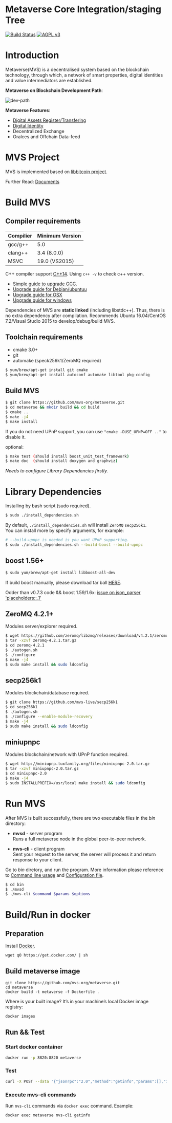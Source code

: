 <p align="center">
  <a href="https://www.myetpwallet.com/">
    <img src="https://mvs.org/images/metaverselogo.png" alt="">
  </a>
</p>

Metaverse Core Integration/staging Tree
=========================
[![Build Status](https://travis-ci.org/mvs-org/metaverse.svg?branch=develop)](https://travis-ci.org/mvs-org/metaverse)
[![AGPL v3](https://img.shields.io/badge/license-AGPL%20v3-brightgreen.svg)](./LICENSE)

# Introduction
Metaverse(MVS) is a decentralised system based on the blockchain technology, through which, a network of smart properties, digital identities and value intermediators are established.

**Metaverse on Blockchain Development Path**:

![dev-path](https://github.com/mvs-org/metaverse/raw/master/doc/image/dev-path.jpg)

**Metaverse Features**:
- [Digital Assets Register/Transfering](http://docs.mvs.org/whitepaper/index.html)
- [Digital Identity](http://docs.mvs.org/whitepaper/digital-identity.html)
- Decentralized Exchange
- Oralces and Offchain Data-feed

# MVS Project
MVS is implemented based on [libbitcoin project](https://github.com/libbitcoin).

Further Read: [Documents](http://docs.mvs.org)

# Build MVS

## Compiler requirements
| Compilier | Minimum Version |  
| ---------| ---------------- | 
| gcc/g++ |   5.0             |  
| clang++ |   3.4 (8.0.0)     |  
| MSVC    |   19.0 (VS2015)   |  

C++ compiler support [C++14](http://en.cppreference.com/w/cpp/compiler_support). 
Using `c++ -v` to check c++ version.
- [Simple guide to upgrade GCC](http://docs.mvs.org/helpdoc/upgrade-gcc.html).
- [Upgrade guide for Debian/ubuntuu](https://github.com/libbitcoin/libbitcoin#debianubuntu)
- [Upgrade guide for OSX](https://github.com/libbitcoin/libbitcoin#macintosh)
- [Upgrade guide for windows](https://github.com/libbitcoin/libbitcoin#windows)

Dependencies of MVS are **static linked** (including libstdc++). 
Thus, there is no extra dependency after compilation.
Recommends Ubuntu 16.04/CentOS 7.2/Visual Studio 2015 to develop/debug/build MVS.

## Toolchain requirements
- cmake 3.0+
- git
- automake (speck256k1/ZeroMQ required)

```bash
$ yum/brew/apt-get install git cmake
$ yum/brew/apt-get install autoconf automake libtool pkg-config
```

## Build MVS
```bash
$ git clone https://github.com/mvs-org/metaverse.git
$ cd metaverse && mkdir build && cd build
$ cmake ..
$ make -j4
$ make install
```
If you do not need UPnP support, you can use `"cmake -DUSE_UPNP=OFF .."` to disable it.

optional:
```bash
$ make test (should install boost_unit_test_framework)
$ make doc  (should install doxygen and graphviz)
```
*Needs to configure Library Dependencies firstly.*

# Library Dependencies

Installing by bash script (sudo required).
```bash
$ sudo ./install_dependencies.sh
```
By default, `./install_dependencies.sh` will install `ZeroMQ` `secp256k1`.  
You can install more by specify arguments, for example:
```bash
# --build-upnpc is needed is you want UPnP supporting.
$ sudo ./install_dependencies.sh --build-boost --build-upnpc
```

## boost 1.56+
```bash
$ sudo yum/brew/apt-get install libboost-all-dev
```
If build boost manually, please download tar ball [HERE](http://downloads.sourceforge.net/project/boost/boost/1.58.0/boost_1_58_0.tar.bz2).

Odder than v0.7.3 code && boost 1.59/1.6x: [issue on json_parser 'placeholders::_1'](https://github.com/mvs-org/metaverse/issues/216)

## ZeroMQ 4.2.1+
Modules server/explorer required.

```bash
$ wget https://github.com/zeromq/libzmq/releases/download/v4.2.1/zeromq-4.2.1.tar.gz
$ tar -xzvf zeromq-4.2.1.tar.gz
$ cd zeromq-4.2.1
$ ./autogen.sh
$ ./configure
$ make -j4
$ sudo make install && sudo ldconfig
```

## secp256k1 
Modules blockchain/database required.

```bash
$ git clone https://github.com/mvs-live/secp256k1
$ cd secp256k1
$ ./autogen.sh
$ ./configure --enable-module-recovery
$ make -j4
$ sudo make install && sudo ldconfig
```

## miniupnpc
Modules blockchain/network with UPnP function required.

```bash
$ wget http://miniupnp.tuxfamily.org/files/miniupnpc-2.0.tar.gz
$ tar -xzvf miniupnpc-2.0.tar.gz
$ cd miniupnpc-2.0
$ make -j4
$ sudo INSTALLPREFIX=/usr/local make install && sudo ldconfig
```

# Run MVS
After MVS is built successfully, there are two executable files in the _bin_ directory:

 - **mvsd** - server program  
   Runs a full metaverse node in the global peer-to-peer network.

 - **mvs-cli** - client program  
   Sent your request to the server, the server will process it and return response to your client.

Go to _bin_ diretory, and run the program.
More information please reference to [Command line usage](https://docs.mvs.org/docs/command-line.html) and [Configuration file](https://docs.mvs.org/docs/config-file.html).
```bash
$ cd bin
$ ./mvsd
$ ./mvs-cli $command $params $options
```

# Build/Run in docker

## Preparation
Install [Docker](https://docs.docker.com/).
```
wget qO https://get.docker.com/ | sh
```

## Build metaverse image
```
git clone https://github.com/mvs-org/metaverse.git
cd metaverse
docker build -t metaverse -f Dockerfile .
```

Where is your built image? It’s in your machine’s local Docker image registry:
```bash
docker images
```

## Run && Test

### Start docker container
```bash
docker run -p 8820:8820 metaverse
```

### Test
```bash
curl -X POST --data '{"jsonrpc":"2.0","method":"getinfo","params":[],"id":25}' http://127.0.0.1:8820/rpc/v2
```

### Execute mvs-cli commands
Run `mvs-cli` commands via `docker exec` command. Example:
```bash
docker exec metaverse mvs-cli getinfo
```
